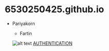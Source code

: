 # 6530250425.github.io

- Pariyakorn
  - Fartin

  ![alt text](IMG_86)
  [AUTHENTICATION](authentication)

